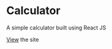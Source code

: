 # Calculator

A simple calculator built using React JS

[View](https://anvincs.github.io/Calculator/) the site 
